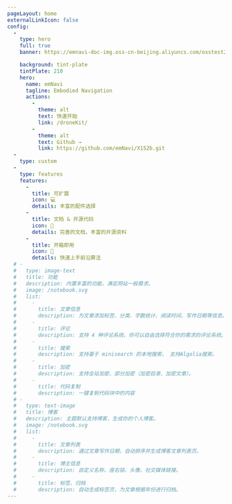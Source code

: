 ```yaml
---
pageLayout: home
externalLinkIcon: false
config:
  -
    type: hero
    full: true
    banner: https://emnavi-doc-img.oss-cn-beijing.aliyuncs.com/osstest2/wallpaper/wallhaven-rrl1kj_1920x1200.png

    background: tint-plate
    tintPlate: 210
    hero:
      name: emNavi
      tagline: Embodied Navigation
      actions:
        -
          theme: alt
          text: 快速开始
          link: /droneKit/
        -
          theme: alt
          text: Github →
          link: https://github.com/emNavi/X152b.git
  -
    type: custom    
  -
    type: features
    features:
      -
        title: 可扩展
        icon: 💻
        details: 丰富的配件选择   
      -
        title: 文档 & 开源代码
        icon: 📖
        details: 完善的文档，丰富的开源资料
      -
        title: 开箱即用
        icon: 🚀
        details: 快速上手前沿算法 
  # -
  #   type: image-text
  #   title: 功能
  #   description: 内置丰富的功能，满足网站一般需求。
  #   image: /notebook.svg
  #   list:
  #     -
  #       title: 文章信息
  #       description: 为文章添加标签、分类、字数统计、阅读时间、写作日期等信息。
  #     -
  #       title: 评论
  #       description: 支持 4 种评论系统，你可以自由选择符合你的需求的评论系统。
  #     -
  #       title: 搜索
  #       description: 支持基于 minisearch 的本地搜索， 支持Algolia搜索。
  #     -
  #       title: 加密
  #       description: 支持全站加密、部分加密（加密目录、加密文章）。
  #     -
  #       title: 代码复制
  #       description: 一键复制代码块中的内容
  # -
  #   type: text-image
  #   title: 博客
  #   description: 主题默认支持博客，生成你的个人博客。
  #   image: /notebook.svg
  #   list:
  #     -
  #       title: 文章列表
  #       description: 通过文章写作日期，自动排序并生成博客文章列表页。
  #     -
  #       title: 博主信息
  #       description: 自定义名称、座右铭、头像，社交媒体链接。
  #     -
  #       title: 标签、归档
  #       description: 自动生成标签页，为文章根据年份进行归档。
---
```


